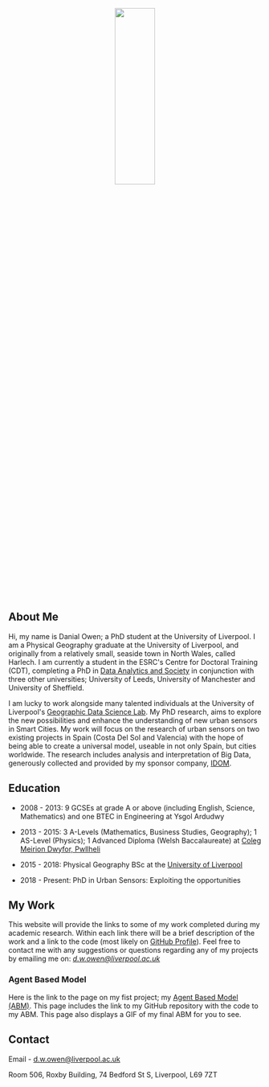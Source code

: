 <p align="center">
  <img width="40%" height="30%" src="profile_2.jpg">
</p>

## About Me

Hi, my name is Danial Owen; a PhD student at the University of Liverpool. I am a Physical Geography graduate at the University of Liverpool, and originally from a relatively small, seaside town in North Wales, called Harlech. I am currently a student in the ESRC's Centre for Doctoral Training (CDT), completing a PhD in [Data Analytics and Society](https://datacdt.org/) in conjunction with three other universities; University of Leeds, University of Manchester and University of Sheffield.

I am lucky to work alongside many talented individuals at the University of Liverpool's [Geographic Data Science Lab](https://www.liverpool.ac.uk/geographic-data-science/about/). My PhD research, aims to explore the new possibilities and enhance the understanding of new urban sensors in Smart Cities. My work will focus on the research of urban sensors on two existing projects in Spain (Costa Del Sol and Valencia) with the hope of being able to create a universal model, useable in not only Spain, but cities worldwide. The research includes analysis and interpretation of Big Data, generously collected and provided by my sponsor company, [IDOM](https://www.idom.com/).  

## Education

- 2008 - 2013: 9 GCSEs at grade A or above (including English, Science, Mathematics) and one BTEC in Engineering at Ysgol Ardudwy

- 2013 - 2015: 3 A-Levels (Mathematics, Business Studies, Geography); 1 AS-Level (Physics); 1 Advanced Diploma (Welsh Baccalaureate) at [Coleg Meirion Dwyfor, Pwllheli](https://www.gllm.ac.uk/)

- 2015 - 2018: Physical Geography BSc at the [University of Liverpool](https://www.liverpool.ac.uk/)

- 2018 - Present: PhD in Urban Sensors: Exploiting the opportunities  

## My Work

This website will provide the links to some of my work completed during my academic research. Within each link there will be a brief description of the work and a link to the code (most likely on [GitHub Profile](https://github.com/danialowen)). Feel free to contact me with any suggestions or questions regarding any of my projects by emailing me on: *d.w.owen@liverpool.ac.uk*

### Agent Based Model 

Here is the link to the page on my fist project; my [Agent Based Model (ABM)](ABM.md). This page includes the link to my GitHub repository with the code to my ABM. This page also displays a GIF of my final ABM for you to see. 


## Contact

Email - d.w.owen@liverpool.ac.uk

Room 506,
Roxby Building,
74 Bedford St S,
Liverpool,
L69 7ZT
